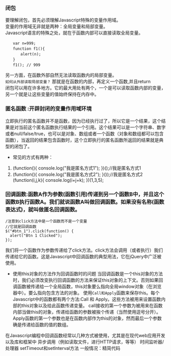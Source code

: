 ### 闭包
要理解闭包，首先必须理解Javascript特殊的变量作用域。  
变量的作用域无非就是两种：全局变量和局部变量。  
Javascript语言的特殊之处，就在于函数内部可以直接读取全局变量。
```
　　var n=999;
　　function f1(){
　　　　alert(n);
　　}
　　f1(); // 999
```

另一方面，在函数外部自然无法读取函数内的局部变量。  
`如何从外部读取局部变量？`  那就是在函数的内部，再定义一个函数,并且return  
闭包可以用在许多地方。它的最大用处有两个，一个是可以读取函数内部的变量，另一个就是让这些变量的值始终保持在内存中。


### 匿名函数  :开辟封闭的变量作用域环境  
立即执行的匿名函数并不是函数，因为已经执行过了，所以它是一个结果，这个结果是对当前这个匿名函数执行结果的一个引用。这个结果可以是一个字符串、数字或者null/false/true，也可以是对象、数组或者一个函数（对象和数组都可以包含函数），当返回的结果包含函数时，这个立即执行的匿名函数所返回的结果就是典型的闭包了。

* 常见的方式有两种：  
1. (function(){ 
  console.log("我是匿名方式1");
})();//我是匿名方式1
2. (function(){ 
  console.log("我是匿名方式2");
}());//我是匿名方式2  
 (function(i,j,k){ 
  console.log(i+j+k);
})(1,3,5);


### 回调函数:函数A作为参数(函数引用)传递到另一个函数B中，并且这个函数B执行函数A。我们就说函数A叫做回调函数。如果没有名称(函数表达式)，就叫做匿名回调函数。
```
/注意到click方法中是一个函数而不是一个变量
//它就是回调函数
$("#btn_1").click(function() {
  alert("Btn 1 Clicked");
}); 
```
我们将一个函数作为参数传递给了click方法。click方法会调用（或者执行）我们传递给它的函数。这是Javascript中回调函数的典型用法，它在jQuery中广泛被使用。


* 使用this对象的方法作为回调函数时的问题
当回调函数是一个this对象的方法时，我们必须改变执行回调函数的方法来保证this对象的上下文。否则如果回调函数被传递给一个全局函数，this对象要么指向全局window对象（在浏览器中）。要么指向包含方法的对象。 
使用`Call和Apply`函数来保存this。每个Javascript中的函数都有两个方法:Call 和 Apply。这些方法被用来设置函数内部的this对象以及给此函数传递变量。
call接收的第一个参数为被用来在函数内部当做this的对象，传递给函数的参数被挨个传递（当然使用逗号分开）。Apply函数的第一个参数也是在函数内部作为this的对象，然而最后一个参数确是传递给函数的值的数组。

在Javascript编程中回调函数经常以几种方式被使用，尤其是在现代web应用开发以及库和框架中
异步调用（例如读取文件，进行HTTP请求，等等）
时间监听器/处理器
setTimeout和setInterval方法
一般情况：精简代码
